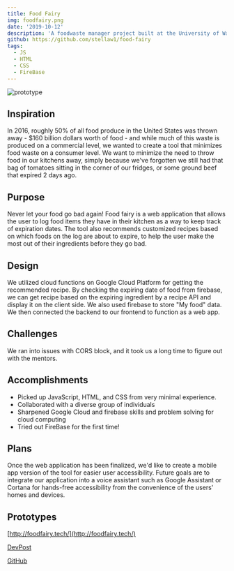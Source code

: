 ```yaml
---
title: Food Fairy
img: foodfairy.png
date: '2019-10-12'
description: 'A foodwaste manager project built at the University of Washington Dubhacks hackathon'
github: https://github.com/stellaw1/food-fairy
tags:
  - JS
  - HTML
  - CSS
  - FireBase
---
```



![prototype](https://github.com/stellaw1/stellaw1.github.io/blob/master/images/projects/foodfairy.png?raw=true)

## Inspiration
In 2016, roughly 50% of all food produce in the United States was thrown away - $160 billion dollars worth of food - and while much of this waste is produced on a commercial level, we wanted to create a tool that minimizes food waste on a consumer level. We want to minimize the need to throw food in our kitchens away, simply because we've forgotten we still had that bag of tomatoes sitting in the corner of our fridges, or some ground beef that expired 2 days ago.

## Purpose
Never let your food go bad again! Food fairy is a web application that allows the user to log food items they have in their kitchen as a way to keep track of expiration dates. The tool also recommends customized recipes based on which foods on the log are about to expire, to help the user make the most out of their ingredients before they go bad.

## Design
We utilized cloud functions on Google Cloud Platform for getting the recommended recipe. By checking the expiring date of food from firebase, we can get recipe based on the expiring ingredient by a recipe API and display it on the client side. We also used firebase to store "My food" data. We then connected the backend to our frontend to function as a web app.

## Challenges
We ran into issues with CORS block, and it took us a long time to figure out with the mentors.

## Accomplishments 
- Picked up JavaScript, HTML, and CSS from very minimal experience.
- Collaborated with a diverse group of individuals
- Sharpened Google Cloud and firebase skills and problem solving for cloud computing
- Tried out FireBase for the first time!

## Plans
Once the web application has been finalized, we'd like to create a mobile app version of the tool for easier user accessibility. Future goals are to integrate our application into a voice assistant such as Google Assistant or Cortana for hands-free accessibility from the convenience of the users' homes and devices.

## Prototypes
[http://foodfairy.tech/](http://foodfairy.tech/)

[DevPost](https://devpost.com/software/food-fairy)

[GitHub](https://github.com/stellaw1/food-fairy)
